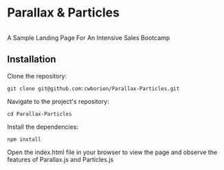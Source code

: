 # Parallax & Particles 

<img/>

A Sample Landing Page For An Intensive Sales Bootcamp

Installation
----

Clone the repository: 

```
git clone git@github.com:cwborion/Parallax-Particles.git
```

Navigate to the project's repository:

```
cd Parallax-Particles
```

Install the dependencies:

```
npm install
```

Open the index.html file in your browser to view the page and observe the features of Parallax.js and Particles.js
